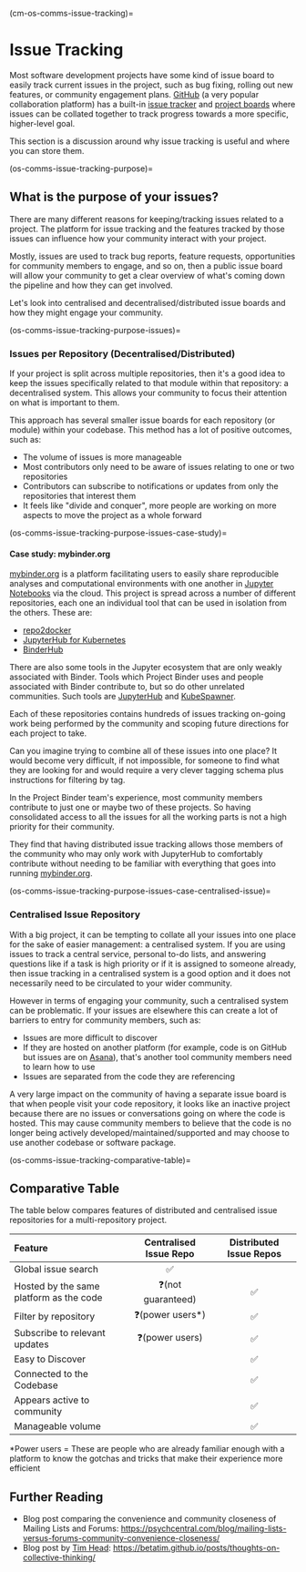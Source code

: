 (cm-os-comms-issue-tracking)=
# Issue Tracking

Most software development projects have some kind of issue board to easily track current issues in the project, such as bug fixing, rolling out new features, or community engagement plans.
[GitHub](https://github.com) (a very popular collaboration platform) has a built-in [issue tracker](https://guides.github.com/features/issues/) and [project boards](https://help.github.com/en/github/managing-your-work-on-github/about-project-boards) where issues can be collated together to track progress towards a more specific, higher-level goal.

This section is a discussion around why issue tracking is useful and where you can store them.

(os-comms-issue-tracking-purpose)=
## What is the purpose of your issues?

There are many different reasons for keeping/tracking issues related to a project.
The platform for issue tracking and the features tracked by those issues can influence how your community interact with your project.

Mostly, issues are used to track bug reports, feature requests, opportunities for community members to engage, and so on, then a public issue board will allow your community to get a clear overview of what's coming down the pipeline and how they can get involved.

Let's look into centralised and decentralised/distributed issue boards and how they might engage your community.

(os-comms-issue-tracking-purpose-issues)=
### Issues per Repository (Decentralised/Distributed)

If your project is split across multiple repositories, then it's a good idea to keep the issues specifically related to that module within that repository: a decentralised system.
This allows your community to focus their attention on what is important to them.

This approach has several smaller issue boards for each repository (or module) within your codebase.
This method has a lot of positive outcomes, such as:

- The volume of issues is more manageable
- Most contributors only need to be aware of issues relating to one or two repositories
- Contributors can subscribe to notifications or updates from only the repositories that interest them
- It feels like "divide and conquer", more people are working on more aspects to move the project as a whole forward

(os-comms-issue-tracking-purpose-issues-case-study)=
#### Case study: mybinder.org

[mybinder.org](https://mybinder.org) is a platform facilitating users to easily share reproducible analyses and computational environments with one another in [Jupyter Notebooks](https://jupyter-notebook.readthedocs.io/en/stable/) via the cloud.
This project is spread across a number of different repositories, each one an individual tool that can be used in isolation from the others.
These are:

- [repo2docker](https://github.com/jupyter/repo2docker)
- [JupyterHub for Kubernetes](https://github.com/jupyterhub/zero-to-jupyterhub-k8s)
- [BinderHub](https://github.com/jupyterhub/binderhub)

There are also some tools in the Jupyter ecosystem that are only weakly associated with Binder.
Tools which Project Binder uses and people associated with Binder contribute to, but so do other unrelated communities.
Such tools are [JupyterHub](https://github.com/jupyterhub/jupyterhub) and [KubeSpawner](https://github.com/jupyterhub/kubespawner).

Each of these repositories contains hundreds of issues tracking on-going work being performed by the community and scoping future directions for each project to take.

Can you imagine trying to combine all of these issues into one place?
It would become very difficult, if not impossible, for someone to find what they are looking for and would require a very clever tagging schema plus instructions for filtering by tag.

In the Project Binder team's experience, most community members contribute to just one or maybe two of these projects.
So having consolidated access to all the issues for all the working parts is not a high priority for their community.

They find that having distributed issue tracking allows those members of the community who may only work with JupyterHub to comfortably contribute without needing to be familiar with everything that goes into running [mybinder.org](https://mybinder.org).

(os-comms-issue-tracking-purpose-issues-case-centralised-issue)=
### Centralised Issue Repository

With a big project, it can be tempting to collate all your issues into one place for the sake of easier management: a centralised system.
If you are using issues to track a central service, personal to-do lists, and answering questions like if a task is high priority or if it is assigned to someone already, then issue tracking in a centralised system is a good option and it does not necessarily need to be circulated to your wider community.

However in terms of engaging your community, such a centralised system can be problematic.
If your issues are elsewhere this can create a lot of barriers to entry for community members, such as:

- Issues are more difficult to discover
- If they are hosted on another platform (for example, code is on GitHub but issues are on [Asana](https://asana.com/)), that's another tool community members need to learn how to use
- Issues are separated from the code they are referencing

A very large impact on the community of having a separate issue board is that when people visit your code repository, it looks like an inactive project because there are no issues or conversations going on where the code is hosted.
This may cause community members to believe that the code is no longer being actively developed/maintained/supported and may choose to use another codebase or software package.

(os-comms-issue-tracking-comparative-table)=
## Comparative Table

The table below compares features of distributed and centralised issue repositories for a multi-repository project.

| Feature | Centralised Issue Repo | Distributed Issue Repos |
| :--- | :---: | :---: |
| Global issue search | ✅ | |
| Hosted by the same platform as the code | ❓(not guaranteed) | ✅ |
| Filter by repository | ❓(power users*) | ✅ |
| Subscribe to relevant updates | ❓(power users) | ✅ |
| Easy to Discover | | ✅ |
| Connected to the Codebase | | ✅ |
| Appears active to community | | ✅ |
| Manageable volume | | ✅ |

*Power users = These are people who are already familiar enough with a platform to know the gotchas and tricks that make their experience more efficient

## Further Reading

- Blog post comparing the convenience and community closeness of Mailing Lists and Forums: <https://psychcentral.com/blog/mailing-lists-versus-forums-community-convenience-closeness/>
- Blog post by [Tim Head](https://github.com/betatim):  <https://betatim.github.io/posts/thoughts-on-collective-thinking/>
